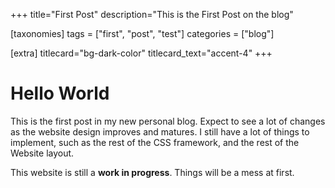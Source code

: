 +++
title="First Post"
description="This is the First Post on the blog"

[taxonomies]
tags = ["first", "post", "test"]
categories = ["blog"]

[extra]
titlecard="bg-dark-color"
titlecard_text="accent-4"
+++

# Hello World

This is the first post in my new personal blog. Expect to see a lot of changes as the website design improves and matures. I still have a lot of things to implement, such as the rest of the CSS framework, and the rest of the Website layout.

This website is still a __work in progress__. Things will be a mess at first.
